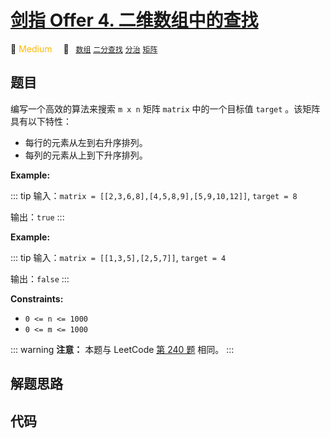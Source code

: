 # [剑指 Offer 4. 二维数组中的查找](https://leetcode.cn/problems/er-wei-shu-zu-zhong-de-cha-zhao-lcof/)

:tangerine: <font color=#ffb800>Medium</font>&emsp; 🔖&ensp; [`数组`](../solution/array.md) [`二分查找`](../solution/binary-search.md) [`分治`](../solution/divide-and-conquer.md) [`矩阵`](../solution/matrix.md)

## 题目

编写一个高效的算法来搜索 `m x n` 矩阵 `matrix` 中的一个目标值 `target` 。该矩阵具有以下特性：

- 每行的元素从左到右升序排列。
- 每列的元素从上到下升序排列。

**Example:**

::: tip
输入：`matrix = [[2,3,6,8],[4,5,8,9],[5,9,10,12]]`, `target = 8`

输出：`true`
:::

**Example:**

::: tip
输入：`matrix = [[1,3,5],[2,5,7]]`, `target = 4`

输出：`false`
:::

**Constraints:**

- `0 <= n <= 1000`
- `0 <= m <= 1000`

::: warning
**注意：** 本题与 LeetCode [第 240 题](./0240.md) 相同。
:::

## 解题思路

## 代码

```javascript

```
